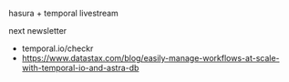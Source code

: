 hasura + temporal livestream




next newsletter
- temporal.io/checkr
- https://www.datastax.com/blog/easily-manage-workflows-at-scale-with-temporal-io-and-astra-db